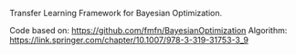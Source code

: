 Transfer Learning Framework for Bayesian Optimization.

Code based on: https://github.com/fmfn/BayesianOptimization
Algorithm: https://link.springer.com/chapter/10.1007/978-3-319-31753-3_9

